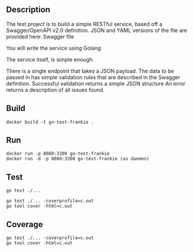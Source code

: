 ## Description

The test project is to build a simple RESTful service, based off a Swagger/OpenAPI v2.0 definition. JSON and YAML versions of the file are provided here: Swagger file

You will write the service using Golang

The service itself, is simple enough.

There is a single endpoint that takes a JSON payload.
The data to be passed in has simple validation rules that are described in the Swagger definition.
Successful validation returns a simple JSON structure
An error returns a description of all issues found.

## Build

````
docker build -t go-test-frankie .
````

## Run

````
docker run -p 8080:3200 go-test-frankie
docker run -d -p 8080:3200 go-test-frankie (as daemon)
````

## Test

````
go test ./...
````

````
go test ./... -coverprofile=c.out
go tool cover -html=c.out
````

## Coverage

````
go test ./... -coverprofile=c.out
go tool cover -html=c.out
````